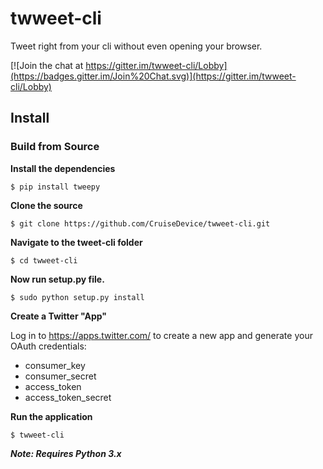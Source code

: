 # twweet-cli
Tweet right from your cli without even opening your browser.

[![Join the chat at https://gitter.im/twweet-cli/Lobby](https://badges.gitter.im/Join%20Chat.svg)](https://gitter.im/twweet-cli/Lobby)

<!-- [![Build Status](https://travis-ci.org/CruiseDevice/twweet-cli.svg?branch=master)](https://travis-ci.org/CruiseDevice/twweet-cli) -->

## Install

### Build from Source

**Install the dependencies**

`$ pip install tweepy`

**Clone the source**

`$ git clone https://github.com/CruiseDevice/twweet-cli.git`

**Navigate to the tweet-cli folder**

`$ cd twweet-cli`

**Now run setup.py file.**

`$ sudo python setup.py install`

**Create a Twitter "App"**

Log in to https://apps.twitter.com/ to create a new app and generate your OAuth credentials:

* consumer_key
* consumer_secret
* access_token
* access\_token\_secret

**Run the application**

`$ twweet-cli`

**_Note: Requires Python 3.x_**
